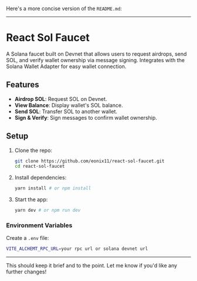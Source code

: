 Here's a more concise version of the `README.md`:

---

# **React Sol Faucet**

A Solana faucet built on Devnet that allows users to request airdrops, send SOL, and verify wallet ownership via message signing. Integrates with the Solana Wallet Adapter for easy wallet connection.

## **Features**

- **Airdrop SOL**: Request SOL on Devnet.
- **View Balance**: Display wallet's SOL balance.
- **Send SOL**: Transfer SOL to another wallet.
- **Sign & Verify**: Sign messages to confirm wallet ownership.

## **Setup**

1. Clone the repo:
   ```bash
   git clone https://github.com/eonix11/react-sol-faucet.git
   cd react-sol-faucet
   ```
2. Install dependencies:
   ```bash
   yarn install # or npm install
   ```
3. Start the app:
   ```bash
   yarn dev # or npm run dev
   ```

### **Environment Variables**

Create a `.env` file:

```bash
VITE_ALCHEMT_RPC_URL=your rpc url or solana devnet url
```

---

This should keep it brief and to the point. Let me know if you'd like any further changes!
